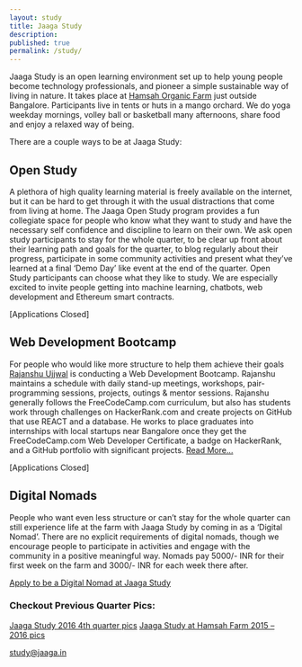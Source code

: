```yaml
---
layout: study
title: Jaaga Study
description:
published: true
permalink: /study/
---
```


Jaaga Study is an open learning environment set up to help young people become technology professionals, and pioneer a simple sustainable way of living in nature. It takes place at [Hamsah Organic Farm](https://facebook.com/hamsahorganic/) just outside Bangalore. Participants live in tents or huts in a mango orchard. We do yoga weekday mornings, volley ball or basketball many afternoons, share food and enjoy a relaxed way of being.

There are a couple ways to be at Jaaga Study:

## Open Study
A plethora of high quality learning material is freely available on the internet, but it can be hard to get through it with the usual distractions that come from living at home. The Jaaga Open Study program provides a fun collegiate space for people who know what they want to study and have the necessary self confidence and discipline to learn on their own. We ask open study participants to stay for the whole quarter, to be clear up front about their learning path and goals for the quarter, to blog regularly about their progress, participate in some community activities and present what they’ve learned at a final ‘Demo Day’ like event at the end of the quarter. Open Study participants can choose what they like to study. We are especially excited to invite people getting into machine learning, chatbots, web development and Ethereum smart contracts.

[Applications Closed]

## Web Development Bootcamp
For people who would like more structure to help them achieve their goals [Rajanshu Ujjwal](http://rajanshu.me) is conducting a Web Development Bootcamp. Rajanshu maintains a schedule with daily stand-up meetings, workshops, pair-programming sessions, projects, outings & mentor sessions. Rajanshu generally follows the FreeCodeCamp.com curriculum, but also has students work through challenges on HackerRank.com and create projects on GitHub that use REACT and a database. He works to place graduates into internships with local startups near Bangalore once they get the FreeCodeCamp.com Web Developer Certificate, a badge on HackerRank, and a GitHub portfolio with significant projects. [Read More...](/study/web-development-bootcamps/)

[Applications Closed]

## Digital Nomads
People who want even less structure or can’t stay for the whole quarter can still experience life at the farm with Jaaga Study by coming in as a ‘Digital Nomad’. There are no explicit requirements of digital nomads, though we encourage people to participate in activities and engage with the community in a positive meaningful way. Nomads pay 5000/- INR for their first week on the farm and 3000/- INR for each week there after.

[Apply to be a Digital Nomad at Jaaga Study](https://docs.google.com/forms/d/e/1FAIpQLSehnDZw19ufNgMOQ0HCg7C4BXdV79YS4nneRYo2uRHT6nqf7A/viewform?usp=sf_link)

### Checkout Previous Quarter Pics:
[Jaaga Study 2016 4th quarter pics](https://goo.gl/photos/r5Kp4m2tDxC96vUH9)
[Jaaga Study at Hamsah Farm 2015 – 2016 pics](https://goo.gl/photos/C7EJLTVm82rvtQdH8)

[study@jaaga.in](mailto:study@jaaga.in)
